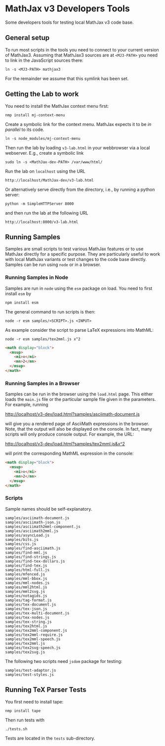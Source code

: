 # MathJax v3 Developers Tools

Some developers tools for testing local MathJax v3 code base.

## General setup

To run most scripts in the tools you need to connect to your current version of
MathJax3.  Assuming that MathJax3 sources are at `<MJ3-PATH>` you need to link
in the JavaScript sources there:

``` shell
ln -s <MJ3-PATH> mathjax3
```
For the remainder we assume that this symlink has been set.

## Getting the Lab to work


You need to install the MathJax context menu first:

``` shell
nmp install mj-context-menu
```

Create a symbolic link for the context menu. MathJax expects it to be _in parallel_ to its code.

``` sheel
ln -s node_modules/mj-context-menu
```

Then run the lab by loading `v3-lab.html` in your webbrowser via a local
webserver. E.g., create a symbolic link


``` shell
sudo ln -s <MathJax-dev-PATH> /var/www/html/
```

Run the lab on `localhost` using the URL

``` shell
http://localhost/MathJax-dev/v3-lab.html
```

Or alternatively serve directly from the directory, i.e., by running a python server:

``` shell
python -m SimpleHTTPServer 8000
```
and then run the lab at the following URL

``` shell
http://localhost:8000/v3-lab.html
```


## Running Samples

Samples are small scripts to test various MathJax features or to use MathJax
directly for a specific purpose. They are particularly useful to work with local
MathJax variants or test changes to the code base directly. Samples can be run
using `node` or in a browser.

### Running Samples in Node

Samples are run in `node` using the `esm` package on load. You need to first install `esm` by

``` shell
npm install esm
```

The general command to run scripts is then:

``` shell
node -r esm samples/<SCRIPT>.js <INPUT>
```

As example consider the script to parse LaTeX expressions into MathML:

``` shell
node -r esm samples/tex2mml.js x^2
```

``` html
<math display="block">
  <msup>
    <mi>x</mi>
    <mn>2</mn>
  </msup>
</math>
```

### Running Samples in a Browser

Samples can be run in the browser using the `load.html` page. This either loads
the `main.js` file or the particular sample file given in the parameters. For example, running

[http://localhost/v3-dev/load.html?samples/asciimath-document.js](http://localhost/v3-dev/load.html?samples/asciimath-document.js)

will give you a rendered page of AsciiMath expressions in the browser. Note,
that the output will also be displayed on the console. In fact, many scripts
will only produce console output. For example, the URL:

[http://localhost/v3-dev/load.html?samples/tex2mml.js&x^2](http://localhost/v3-dev/load.html?samples/tex2mml.js&x^2)

will print the corresponding MathML expression in the console:

``` html
<math display="block">
  <msup>
    <mi>x</mi>
    <mn>2</mn>
  </msup>
</math>
```


### Scripts

Sample names should be self-explanatory.

``` shell
samples/asciimath-document.js
samples/asciimath-json.js
samples/asciimath2mml-component.js
samples/asciimath2mml.js
samples/asyncLoad.js
samples/bits.js
samples/css.js
samples/find-asciimath.js
samples/find-mml.js
samples/find-strings.js
samples/find-tex-dollars.js
samples/find-tex.js
samples/html-full.js
samples/mfenced.js
samples/mml-bbox.js
samples/mml-nodes.js
samples/mml2html.js
samples/mml2svg.js
samples/notagids.js
samples/tag-format.js
samples/tex-document.js
samples/tex-json.js
samples/tex-multi-document.js
samples/tex-nodes.js
samples/tex-string.js
samples/tex2html.js
samples/tex2mml-component.js
samples/tex2mml-require.js
samples/tex2mml-speech.js
samples/tex2mml.js
samples/tex2svg-speech.js
samples/tex2svg.js
```

The following two scripts need `jsdom` package for testing:

``` shell
samples/test-adaptor.js
samples/test-styles.js
```

## Running TeX Parser Tests

You first need to install tape:

``` shell
nmp install tape
```

Then run tests with

``` shell
./tests.sh
```

Tests are located in the `tests` sub-directory.
